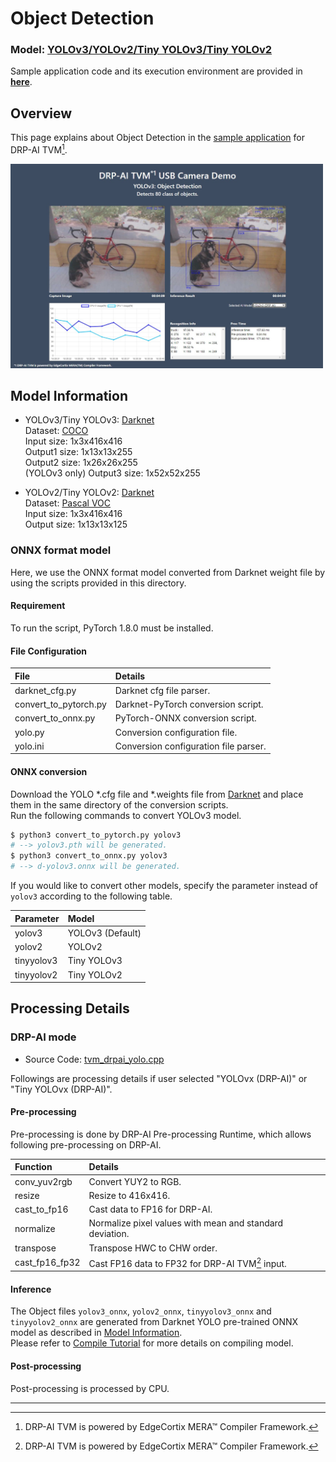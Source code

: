 # Object Detection

### Model: [YOLOv3/YOLOv2/Tiny YOLOv3/Tiny YOLOv2](#model-information)
Sample application code and its execution environment are provided in **[here](../../../../sample_app)**.  

## Overview
This page explains about Object Detection in the [sample application](../../../../sample_app) for DRP-AI TVM[^1].  

<img src=./img/yolov3.jpg width=500>  

## Model Information
- YOLOv3/Tiny YOLOv3: [Darknet](https://pjreddie.com/darknet/yolo/)  
Dataset: [COCO](https://cocodataset.org/#home)  
Input size: 1x3x416x416  
Output1 size: 1x13x13x255  
Output2 size: 1x26x26x255  
(YOLOv3 only) Output3 size: 1x52x52x255   

- YOLOv2/Tiny YOLOv2: [Darknet](https://pjreddie.com/darknet/yolov2/)  
Dataset: [Pascal VOC](http://host.robots.ox.ac.uk/pascal/VOC/index.html)  
Input size: 1x3x416x416  
Output size: 1x13x13x125  

### ONNX format model
Here, we use the ONNX format model converted from Darknet weight file by using the scripts provided in this directory.  

#### Requirement
To run the script, PyTorch 1.8.0 must be installed.  

#### File Configuration
| File | Details |  
|:---|:---|  
|darknet_cfg.py |Darknet cfg file parser.|  
|convert_to_pytorch.py |Darknet-PyTorch conversion script.|  
|convert_to_onnx.py | PyTorch-ONNX conversion script.|  
|yolo.py | Conversion configuration file.|  
|yolo.ini | Conversion configuration file parser. |  

#### ONNX conversion
Download the YOLO *.cfg file and *.weights file from [Darknet](https://pjreddie.com/darknet/yolo/) and place them in the same directory of the conversion scripts.  
Run the following commands to convert YOLOv3 model.  
```sh
$ python3 convert_to_pytorch.py yolov3  
# --> yolov3.pth will be generated.
$ python3 convert_to_onnx.py yolov3  
# --> d-yolov3.onnx will be generated.
```
If you would like to convert other models, specify the parameter instead of `yolov3` according to the following table.  

| Parameter | Model |  
|:---|:---|  
|yolov3 |YOLOv3 (Default)|  
|yolov2 |YOLOv2|  
|tinyyolov3| Tiny YOLOv3|  
|tinyyolov2 | Tiny YOLOv2 |  


## Processing Details
### DRP-AI mode
- Source Code: [tvm_drpai_yolo.cpp](../../../src/recognize/yolo/tvm_drpai_yolo.cpp)  

Followings are processing details if user selected "YOLOvx (DRP-AI)" or "Tiny YOLOvx (DRP-AI)".  

#### Pre-processing
Pre-processing is done by DRP-AI Pre-processing Runtime, which allows following pre-processing on DRP-AI.  

| Function | Details |  
|:---|:---|  
|conv_yuv2rgb |Convert YUY2 to RGB.|  
|resize |Resize to 416x416.|  
|cast_to_fp16 | Cast data to FP16 for DRP-AI.|  
|normalize | Normalize pixel values with mean and standard deviation.|  
|transpose | Transpose HWC to CHW order. |  
|cast_fp16_fp32 | Cast FP16 data to FP32 for DRP-AI TVM[^1] input.|  

#### Inference
The Object files `yolov3_onnx`, `yolov2_onnx`, `tinyyolov3_onnx` and `tinyyolov2_onnx` are generated from Darknet YOLO pre-trained ONNX model as described in [Model Information](#model-information).  
Please refer to [Compile Tutorial](../../../../../tutorials) for more details on compiling model.

#### Post-processing
Post-processing is processed by CPU.

---
[^1]: DRP-AI TVM is powered by EdgeCortix MERA™ Compiler Framework.
